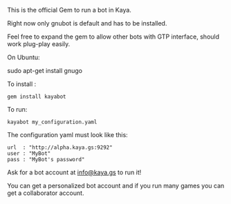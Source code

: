 This is the official Gem to run a bot in Kaya.

Right now only gnubot is default and has to be installed. 

Feel free to expand the gem to allow other bots with GTP interface, should work plug-play easily.


On Ubuntu:

   sudo apt-get install gnugo

To install :

    gem install kayabot

To run:

    kayabot my_configuration.yaml

The configuration yaml must look like this:

    url  : "http://alpha.kaya.gs:9292"
    user : "MyBot"
    pass : "MyBot's password"

Ask for a bot account at info@kaya.gs to run it!

You can get a personalized bot account and if you run many games you can get a collaborator account.




